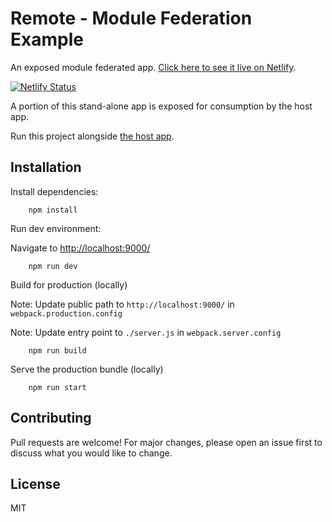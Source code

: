 # Remote - Module Federation Example

An exposed module federated app. [Click here to see it live on Netlify](https://remote-module-federation-example.netlify.app/).

[![Netlify Status](https://api.netlify.com/api/v1/badges/cf6cdaa0-edc1-488b-9844-7edb469b4eeb/deploy-status)](https://app.netlify.com/sites/remote-module-federation-example/deploys)

A portion of this stand-alone app is exposed for consumption by the host app.

Run this project alongside [the host app](https://github.com/waldronmatt/host-module-federation-example).

## Installation

Install dependencies:

        npm install

Run dev environment:

Navigate to [http://localhost:9000/](http://localhost:9000/)

        npm run dev

Build for production (locally)

Note: Update public path to `http://localhost:9000/` in `webpack.production.config`

Note: Update entry point to `./server.js` in `webpack.server.config`

        npm run build

Serve the production bundle (locally)

        npm run start

## Contributing

Pull requests are welcome! For major changes, please open an issue first to discuss what you would like to change.

## License

MIT
